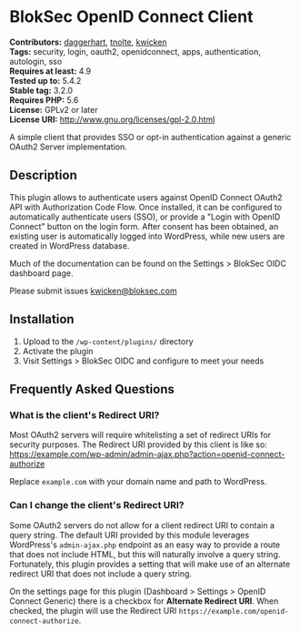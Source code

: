 # BlokSec OpenID Connect Client #
**Contributors:** [daggerhart](https://profiles.wordpress.org/daggerhart), [tnolte](https://profiles.wordpress.org/tnolte), [kwicken](https://profiles.wordpress.org/kwicken)  
**Tags:** security, login, oauth2, openidconnect, apps, authentication, autologin, sso  
**Requires at least:** 4.9  
**Tested up to:** 5.4.2  
**Stable tag:** 3.2.0  
**Requires PHP:** 5.6  
**License:** GPLv2 or later  
**License URI:** http://www.gnu.org/licenses/gpl-2.0.html  

A simple client that provides SSO or opt-in authentication against a generic OAuth2 Server implementation.

## Description ##

This plugin allows to authenticate users against OpenID Connect OAuth2 API with Authorization Code Flow.
Once installed, it can be configured to automatically authenticate users (SSO), or provide a "Login with OpenID Connect"
button on the login form. After consent has been obtained, an existing user is automatically logged into WordPress, while
new users are created in WordPress database.

Much of the documentation can be found on the Settings > BlokSec OIDC dashboard page.

Please submit issues kwicken@bloksec.com

## Installation ##

1. Upload to the `/wp-content/plugins/` directory
1. Activate the plugin
1. Visit Settings > BlokSec OIDC and configure to meet your needs

## Frequently Asked Questions ##

### What is the client's Redirect URI? ###

Most OAuth2 servers will require whitelisting a set of redirect URIs for security purposes. The Redirect URI provided
by this client is like so:  https://example.com/wp-admin/admin-ajax.php?action=openid-connect-authorize

Replace `example.com` with your domain name and path to WordPress.

### Can I change the client's Redirect URI? ###

Some OAuth2 servers do not allow for a client redirect URI to contain a query string. The default URI provided by
this module leverages WordPress's `admin-ajax.php` endpoint as an easy way to provide a route that does not include
HTML, but this will naturally involve a query string. Fortunately, this plugin provides a setting that will make use of
an alternate redirect URI that does not include a query string.

On the settings page for this plugin (Dashboard > Settings > OpenID Connect Generic) there is a checkbox for
**Alternate Redirect URI**. When checked, the plugin will use the Redirect URI
`https://example.com/openid-connect-authorize`.

